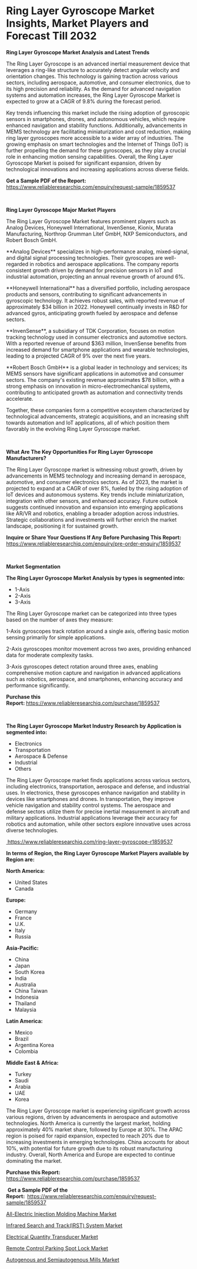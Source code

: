<p><h1>Ring Layer Gyroscope Market Insights, Market Players and Forecast Till 2032</h1></p><p><strong>Ring Layer Gyroscope Market Analysis and Latest Trends</strong></p>
<p><p>The Ring Layer Gyroscope is an advanced inertial measurement device that leverages a ring-like structure to accurately detect angular velocity and orientation changes. This technology is gaining traction across various sectors, including aerospace, automotive, and consumer electronics, due to its high precision and reliability. As the demand for advanced navigation systems and automation increases, the Ring Layer Gyroscope Market is expected to grow at a CAGR of 9.8% during the forecast period.</p><p>Key trends influencing this market include the rising adoption of gyroscopic sensors in smartphones, drones, and autonomous vehicles, which require enhanced navigation and stability functions. Additionally, advancements in MEMS technology are facilitating miniaturization and cost reduction, making ring layer gyroscopes more accessible to a wider array of industries. The growing emphasis on smart technologies and the Internet of Things (IoT) is further propelling the demand for these gyroscopes, as they play a crucial role in enhancing motion sensing capabilities. Overall, the Ring Layer Gyroscope Market is poised for significant expansion, driven by technological innovations and increasing applications across diverse fields.</p></p>
<p><strong>Get a Sample PDF of the Report:&nbsp;</strong> <a href="https://www.reliableresearchiq.com/enquiry/request-sample/1859537?utm_campaign=104&utm_medium=2&utm_source=Github&utm_content=ia&utm_term=12042025&utm_id=ring-layer-gyroscope">https://www.reliableresearchiq.com/enquiry/request-sample/1859537</a></p>
<p>&nbsp;</p>
<p><strong>Ring Layer Gyroscope Major Market Players</strong></p>
<p><p>The Ring Layer Gyroscope Market features prominent players such as Analog Devices, Honeywell International, InvenSense, Kionix, Murata Manufacturing, Northrop Grumman Litef GmbH, NXP Semiconductors, and Robert Bosch GmbH. </p><p>**Analog Devices** specializes in high-performance analog, mixed-signal, and digital signal processing technologies. Their gyroscopes are well-regarded in robotics and aerospace applications. The company reports consistent growth driven by demand for precision sensors in IoT and industrial automation, projecting an annual revenue growth of around 6%.</p><p>**Honeywell International** has a diversified portfolio, including aerospace products and sensors, contributing to significant advancements in gyroscopic technology. It achieves robust sales, with reported revenue of approximately $34 billion in 2022. Honeywell continually invests in R&D for advanced gyros, anticipating growth fueled by aerospace and defense sectors.</p><p>**InvenSense**, a subsidiary of TDK Corporation, focuses on motion tracking technology used in consumer electronics and automotive sectors. With a reported revenue of around $363 million, InvenSense benefits from increased demand for smartphone applications and wearable technologies, leading to a projected CAGR of 9% over the next five years.</p><p>**Robert Bosch GmbH** is a global leader in technology and services; its MEMS sensors have significant applications in automotive and consumer sectors. The company's existing revenue approximates $78 billion, with a strong emphasis on innovation in micro-electromechanical systems, contributing to anticipated growth as automation and connectivity trends accelerate.</p><p>Together, these companies form a competitive ecosystem characterized by technological advancements, strategic acquisitions, and an increasing shift towards automation and IoT applications, all of which position them favorably in the evolving Ring Layer Gyroscope market.</p></p>
<p>&nbsp;</p>
<p><strong>What Are The Key Opportunities For Ring Layer Gyroscope Manufacturers?</strong></p>
<p><p>The Ring Layer Gyroscope market is witnessing robust growth, driven by advancements in MEMS technology and increasing demand in aerospace, automotive, and consumer electronics sectors. As of 2023, the market is projected to expand at a CAGR of over 8%, fueled by the rising adoption of IoT devices and autonomous systems. Key trends include miniaturization, integration with other sensors, and enhanced accuracy. Future outlook suggests continued innovation and expansion into emerging applications like AR/VR and robotics, enabling a broader adoption across industries. Strategic collaborations and investments will further enrich the market landscape, positioning it for sustained growth.</p></p>
<p><strong>Inquire or Share Your Questions If Any Before Purchasing This Report:</strong> <a href="https://www.reliableresearchiq.com/enquiry/pre-order-enquiry/1859537?utm_campaign=104&utm_medium=2&utm_source=Github&utm_content=ia&utm_term=12042025&utm_id=ring-layer-gyroscope">https://www.reliableresearchiq.com/enquiry/pre-order-enquiry/1859537</a></p>
<p>&nbsp;</p>
<p><strong>Market Segmentation</strong></p>
<p><strong>The Ring Layer Gyroscope Market Analysis by types is segmented into:</strong></p>
<p><ul><li>1-Axis</li><li>2-Axis</li><li>3-Axis</li></ul></p>
<p><p>The Ring Layer Gyroscope market can be categorized into three types based on the number of axes they measure: </p><p>1-Axis gyroscopes track rotation around a single axis, offering basic motion sensing primarily for simple applications. </p><p>2-Axis gyroscopes monitor movement across two axes, providing enhanced data for moderate complexity tasks. </p><p>3-Axis gyroscopes detect rotation around three axes, enabling comprehensive motion capture and navigation in advanced applications such as robotics, aerospace, and smartphones, enhancing accuracy and performance significantly.</p></p>
<p><strong>Purchase this Report:&nbsp;</strong><a href="https://www.reliableresearchiq.com/purchase/1859537?utm_campaign=104&utm_medium=2&utm_source=Github&utm_content=ia&utm_term=12042025&utm_id=ring-layer-gyroscope">https://www.reliableresearchiq.com/purchase/1859537</a></p>
<p>&nbsp;</p>
<p><strong>The Ring Layer Gyroscope Market Industry Research by Application is segmented into:</strong></p>
<p><ul><li>Electronics</li><li>Transportation</li><li>Aerospace & Defense</li><li>Industrial</li><li>Others</li></ul></p>
<p><p>The Ring Layer Gyroscope market finds applications across various sectors, including electronics, transportation, aerospace and defense, and industrial uses. In electronics, these gyroscopes enhance navigation and stability in devices like smartphones and drones. In transportation, they improve vehicle navigation and stability control systems. The aerospace and defense sectors utilize them for precise inertial measurement in aircraft and military applications. Industrial applications leverage their accuracy for robotics and automation, while other sectors explore innovative uses across diverse technologies.</p></p>
<p><a href="https://www.reliableresearchiq.com/ring-layer-gyroscope-r1859537?utm_campaign=104&utm_medium=2&utm_source=Github&utm_content=ia&utm_term=12042025&utm_id=ring-layer-gyroscope">&nbsp;https://www.reliableresearchiq.com/ring-layer-gyroscope-r1859537</a></p>
<p><strong>In terms of Region, the Ring Layer Gyroscope Market Players available by Region are:</strong></p>
<p>
    <p> <strong> North America: </strong>
        <ul>
            <li>United States</li>
            <li>Canada</li>
        </ul>
        </p> 
    <p> <strong> Europe: </strong>
        <ul>
            <li>Germany</li>
            <li>France</li>
            <li>U.K.</li>
            <li>Italy</li>
            <li>Russia</li>
        </ul>
        </p> 
    <p> <strong> Asia-Pacific: </strong>
        <ul>
            <li>China</li>
            <li>Japan</li>
            <li>South Korea</li>
            <li>India</li>
            <li>Australia</li>
            <li>China Taiwan</li>
            <li>Indonesia</li>
            <li>Thailand</li>
            <li>Malaysia</li>
        </ul>
        </p> 
    <p> <strong> Latin America: </strong>
        <ul>
            <li>Mexico</li>
            <li>Brazil</li>
            <li>Argentina Korea</li>
            <li>Colombia</li>
        </ul>
        </p> 
    <p> <strong> Middle East & Africa: </strong>
        <ul>
            <li>Turkey</li>
            <li>Saudi</li>
            <li>Arabia</li>
            <li>UAE</li>
            <li>Korea</li>
        </ul>
    </p>
    </p>
<p><p>The Ring Layer Gyroscope market is experiencing significant growth across various regions, driven by advancements in aerospace and automotive technologies. North America is currently the largest market, holding approximately 40% market share, followed by Europe at 30%. The APAC region is poised for rapid expansion, expected to reach 20% due to increasing investments in emerging technologies. China accounts for about 10%, with potential for future growth due to its robust manufacturing industry. Overall, North America and Europe are expected to continue dominating the market.</p></p>
<p><strong>Purchase this Report: </strong><a href="https://www.reliableresearchiq.com/purchase/1859537?utm_campaign=104&utm_medium=2&utm_source=Github&utm_content=ia&utm_term=12042025&utm_id=ring-layer-gyroscope">https://www.reliableresearchiq.com/purchase/1859537</a></p>
<p>&nbsp;<strong>Get a Sample PDF of the Report:&nbsp;&nbsp;</strong><a href="https://www.reliableresearchiq.com/enquiry/request-sample/1859537?utm_campaign=104&utm_medium=2&utm_source=Github&utm_content=ia&utm_term=12042025&utm_id=ring-layer-gyroscope">https://www.reliableresearchiq.com/enquiry/request-sample/1859537</a></p>
<p><strong></strong></p>
<p><p><a href="https://github.com/hoppeellia6b/Market-Research-Report-List-1/blob/main/all-electric-injection-molding-machine-market.md?utm_campaign=104&utm_medium=2&utm_source=Github&utm_content=ia&utm_term=12042025&utm_id=ring-layer-gyroscope">All-Electric Injection Molding Machine Market</a></p><p><a href="https://github.com/evraltandre36/Market-Research-Report-List-1/blob/main/infrared-search-and-trackirst-system-market.md?utm_campaign=104&utm_medium=2&utm_source=Github&utm_content=ia&utm_term=12042025&utm_id=ring-layer-gyroscope">Infrared Search and Track(IRST) System Market</a></p><p><a href="https://github.com/nedzazollo74/Market-Research-Report-List-1/blob/main/electrical-quantity-transducer-market.md?utm_campaign=104&utm_medium=2&utm_source=Github&utm_content=ia&utm_term=12042025&utm_id=ring-layer-gyroscope">Electrical Quantity Transducer Market</a></p><p><a href="https://github.com/kleyderoomes/Market-Research-Report-List-1/blob/main/remote-control-parking-spot-lock-market.md?utm_campaign=104&utm_medium=2&utm_source=Github&utm_content=ia&utm_term=12042025&utm_id=ring-layer-gyroscope">Remote Control Parking Spot Lock Market</a></p><p><a href="https://github.com/cavushjla/Market-Research-Report-List-1/blob/main/autogenous-and-semiautogenous-mills-market.md?utm_campaign=104&utm_medium=2&utm_source=Github&utm_content=ia&utm_term=12042025&utm_id=ring-layer-gyroscope">Autogenous and Semiautogenous Mills Market</a></p></p>